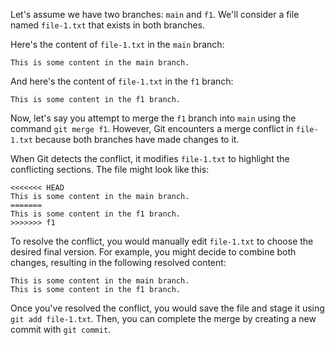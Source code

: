 Let's assume we have two branches: `main` and `f1`. We'll consider a file named `file-1.txt` that exists in both branches.

Here's the content of `file-1.txt` in the `main` branch:

```
This is some content in the main branch.
```

And here's the content of `file-1.txt` in the `f1` branch:

```
This is some content in the f1 branch.
```

Now, let's say you attempt to merge the `f1` branch into `main` using the command `git merge f1`. However, Git encounters a merge conflict in `file-1.txt` because both branches have made changes to it.

When Git detects the conflict, it modifies `file-1.txt` to highlight the conflicting sections. The file might look like this:

```
<<<<<<< HEAD
This is some content in the main branch.
=======
This is some content in the f1 branch.
>>>>>>> f1
```

To resolve the conflict, you would manually edit `file-1.txt` to choose the desired final version. For example, you might decide to combine both changes, resulting in the following resolved content:

```
This is some content in the main branch.
This is some content in the f1 branch.
```

Once you've resolved the conflict, you would save the file and stage it using `git add file-1.txt`. Then, you can complete the merge by creating a new commit with `git commit`.
